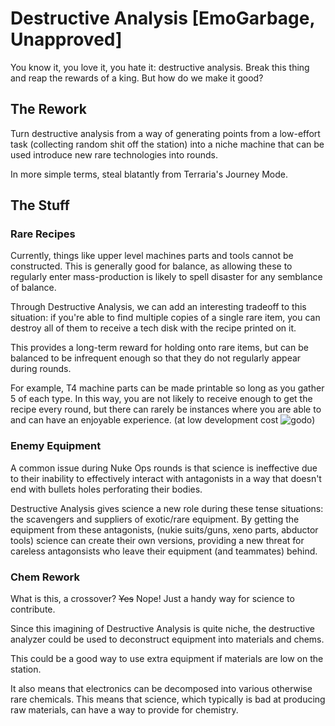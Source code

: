 # Destructive Analysis [EmoGarbage, Unapproved]
You know it, you love it, you hate it: destructive analysis. Break this thing and reap the rewards of a king. But how do we make it good?

## The Rework
Turn destructive analysis from a way of generating points from a low-effort task (collecting random shit off the station) into a niche machine that can be used introduce new rare technologies into rounds.

In more simple terms, steal blatantly from Terraria's Journey Mode.

## The Stuff
### Rare Recipes
Currently, things like upper level machines parts and tools cannot be constructed. This is generally good for balance, as allowing these to regularly enter mass-production is likely to spell disaster for any semblance of balance.

Through Destructive Analysis, we can add an interesting tradeoff to this situation: if you're able to find multiple copies of a single rare item, you can destroy all of them to receive a tech disk with the recipe printed on it.

This provides a long-term reward for holding onto rare items, but can be balanced to be infrequent enough so that they do not regularly appear during rounds. 

For example, T4 machine parts can be made printable so long as you gather 5 of each type. In this way, you are not likely to receive enough to get the recipe every round, but there can rarely be instances where you are able to and can have an enjoyable experience. (at low development cost ![godo](https://media.discordapp.net/attachments/310555209753690112/1072347796524511312/bingus.webp))

### Enemy Equipment
A common issue during Nuke Ops rounds is that science is ineffective due to their inability to effectively interact with antagonists in a way that doesn't end with bullets holes perforating their bodies.

Destructive Analysis gives science a new role during these tense situations: the scavengers and suppliers of exotic/rare equipment. By getting the equipment from these antagonists, (nukie suits/guns, xeno parts, abductor tools) science can create their own versions, providing a new threat for careless antagonsists who leave their equipment (and teammates) behind.

### Chem Rework
What is this, a crossover? ~~Yes~~ Nope! Just a handy way for science to contribute.

Since this imagining of Destructive Analysis is quite niche, the destructive analyzer could be used to deconstruct equipment into materials and chems. 

This could be a good way to use extra equipment if materials are low on the station.

It also means that electronics can be decomposed into various otherwise rare chemicals. This means that science, which typically is bad at producing raw materials, can have a way to provide for chemistry.
